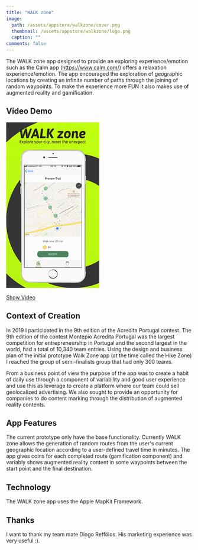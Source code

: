 ```yaml
---
title: "WALK zone"
image:
  path: /assets/appstore/walkzone/cover.png
  thumbnail: /assets/appstore/walkzone/logo.png
  caption: ""
comments: false
---
```


The WALK zone app designed to provide an exploring experience/emotion such as the Calm app (https://www.calm.com/) offers a relaxation experience/emotion.
The app encouraged the exploration of geographic locations by creating
an infinite number of paths through the joining of random waypoints.
To make the experience more FUN it also makes use of augmented reality and gamification.


## Video Demo


![alt text](https://raw.githubusercontent.com/TiagoMJFlores/tiagomjflores.github.io/master/assets/appstore/walkzone/cover2.png)

[Show Video](https://youtu.be/dtkChb0Sy-o)



## Context of Creation

In 2019 I participated in the 9th edition of the Acredita Portugal contest.
The 9th edition of the contest Montepio Acredita Portugal was the largest competition for entrepreneurship in Portugal
and the second largest in the world, had a total of 10,340 team entries.
Using the design and business plan of the initial prototype Walk Zone app (at the time called the Hike Zone) I reached the group of semi-finalists group that had only 300 teams.

From a business point of view the purpose of the app was to create a habit of daily use through a component of variability and good user experience and use this as leverage to create a platform where our team could sell geolocalized advertising.
We also sought to provide an opportunity for companies to do content marking through the distribution of augmented reality contents.

## App Features

The current prototype only have the base functionality.
Currently WALK zone allows the generation of random routes from the user's current geographic location according to a user-defined travel time in minutes.
The app gives coins for each completed route (gamification component) and variably shows augmented reality content in some waypoints between
 the start point and the final destination.

## Technology

The WALK zone app uses the Apple MapKit Framework.


## Thanks

I want to thank my team mate Diogo Reffóios. His marketing experience was very useful :).
